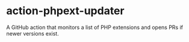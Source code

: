 # action-phpext-updater
A GitHub action that monitors a list of PHP extensions and opens PRs if newer versions exist.
